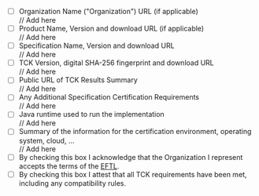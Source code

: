 - [ ] Organization Name ("Organization") URL (if applicable)\
  // Add here
- [ ] Product Name, Version and download URL (if applicable)\
  // Add here
- [ ] Specification Name, Version and download URL\
   // Add here
- [ ] TCK Version, digital SHA-256 fingerprint and download URL\
  // Add here
- [ ] Public URL of TCK Results Summary\
  // Add here
- [ ] Any Additional Specification Certification Requirements\
  // Add here
- [ ] Java runtime used to run the implementation\
  // Add here
- [ ] Summary of the information for the certification environment, operating system, cloud, ...\
  // Add here
- [ ] By checking this box I acknowledge that the Organization I represent accepts the terms of the [EFTL](https://www.eclipse.org/legal/tck.php).
- [ ] By checking this box I attest that all TCK requirements have been met, including any compatibility rules.
